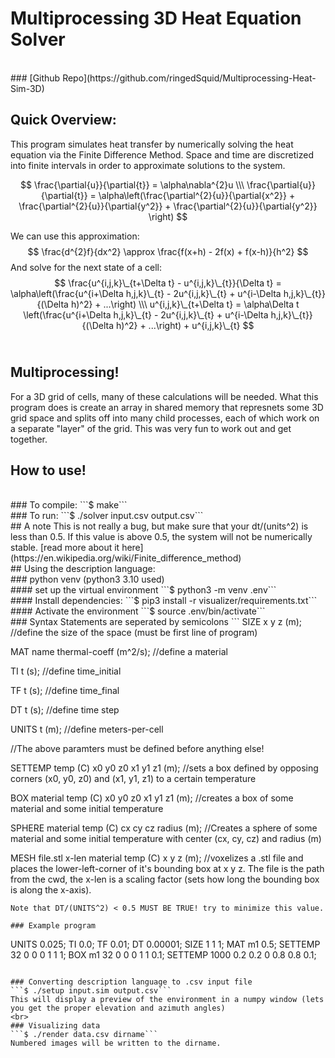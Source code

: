 # Multiprocessing 3D Heat Equation Solver
<br>
### [Github Repo](https://github.com/ringedSquid/Multiprocessing-Heat-Sim-3D)
</br>

## Quick Overview:
This program simulates heat transfer by numerically solving the heat equation via the Finite Difference Method. Space and time are discretized into finite intervals in order to approximate solutions to the system. 

$$
\frac{\partial{u}}{\partial{t}} = \alpha\nabla^{2}u \\\
\frac{\partial{u}}{\partial{t}} = \alpha\left(\frac{\partial^{2}{u}}{\partial{x^2}} + \frac{\partial^{2}{u}}{\partial{y^2}} + \frac{\partial^{2}{u}}{\partial{y^2}} \right)
$$

We can use this approximation:
$$
\frac{d^{2}f}{dx^2} \approx \frac{f(x+h) - 2f(x) + f(x-h)}{h^2}
$$
And solve for the next state of a cell:
$$
\frac{u^{i,j,k}\_{t+\Delta t} - u^{i,j,k}\_{t}}{\Delta t} = \alpha\left(\frac{u^{i+\Delta h,j,k}\_{t} - 2u^{i,j,k}\_{t} + u^{i-\Delta h,j,k}\_{t}}{(\Delta h)^2} + ...\right) \\\
u^{i,j,k}\_{t+\Delta t} = \alpha\Delta t \left(\frac{u^{i+\Delta h,j,k}\_{t} - 2u^{i,j,k}\_{t} + u^{i-\Delta h,j,k}\_{t}}{(\Delta h)^2} + ...\right) + u^{i,j,k}\_{t}
$$
<br>
## Multiprocessing!
For a 3D grid of cells, many of these calculations will be needed. What this program does is create an array in shared memory that represnets some 3D grid space and splits off into many child processes, each of which work on a separate "layer" of the grid. This was very fun to work out and get together.
<br>
## How to use!
<br>
### To compile:
```$ make```
<br>
### To run:
```$ ./solver input.csv output.csv```
<br>
## A note
This is not really a bug, but make sure that your dt/(units^2) is less than 0.5. If this value is above 0.5, the system will not be numerically stable. [read more about it here](https://en.wikipedia.org/wiki/Finite_difference_method)
<br>
## Using the description language:
<br>
### python venv (python3 3.10 used)
<br>
#### set up the virtual environment
```$ python3 -m venv .env```
<br>
#### Install dependencies:
```$ pip3 install -r visualizer/requirements.txt```
<br>
#### Activate the environment
```$ source .env/bin/activate```
<br>
### Syntax
Statements are seperated by semicolons
```
SIZE x y z (m); 
//define the size of the space (must be first line of program)

MAT name thermal-coeff (m^2/s);
 //define a material

TI t (s); 
//define time_initial

TF t (s); 
//define time_final

DT t (s); 
//define time step

UNITS t (m); 
//define meters-per-cell

//The above paramters must be defined before anything else!

SETTEMP temp (C) x0 y0 z0 x1 y1 z1 (m); 
//sets a box defined by opposing corners (x0, y0, z0) and (x1, y1, z1) to a certain temperature

BOX material temp (C) x0 y0 z0 x1 y1 z1 (m); 
//creates a box of some material and some initial temperature

SPHERE material temp (C) cx cy cz radius (m); 
//Creates a sphere of some material and some initial temperature with center (cx, cy, cz) and radius (m)

MESH file.stl x-len material temp (C) x y z (m); 
//voxelizes a .stl file and places the lower-left-corner of it's bounding box at x y z. The file is the path from the cwd, the x-len is a scaling factor (sets how long the bounding box is along the x-axis).

```
Note that DT/(UNITS^2) < 0.5 MUST BE TRUE! try to minimize this value.

### Example program
```
UNITS 0.025;
TI 0.0;
TF 0.01;
DT 0.00001;
SIZE 1 1 1;
MAT m1 0.5;
SETTEMP 32 0 0 0 1 1 1;
BOX m1 32 0 0 0 1 1 0.1;
SETTEMP 1000 0.2 0.2 0 0.8 0.8 0.1;
```

### Converting description language to .csv input file
```$ ./setup input.sim output.csv```
This will display a preview of the environment in a numpy window (lets you get the proper elevation and azimuth angles)
<br>
### Visualizing data
```$ ./render data.csv dirname```
Numbered images will be written to the dirname.

